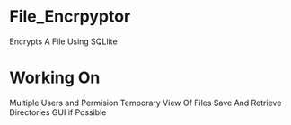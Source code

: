 # File_Encrpyptor
 Encrypts A File Using SQLlite

# Working On 
Multiple Users and Permision
Temporary View Of Files
Save And Retrieve Directories
GUI if Possible
